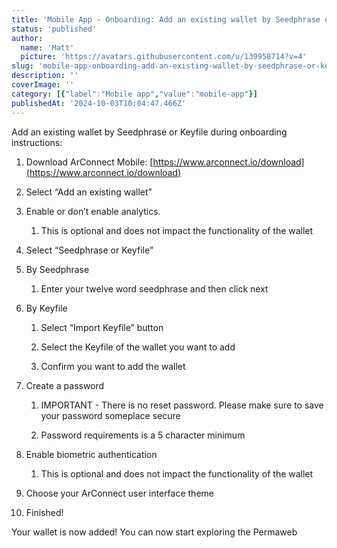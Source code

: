```yaml
---
title: 'Mobile App - Onboarding: Add an existing wallet by Seedphrase or Keyfile'
status: 'published'
author:
  name: 'Matt'
  picture: 'https://avatars.githubusercontent.com/u/139958714?v=4'
slug: 'mobile-app-onboarding-add-an-existing-wallet-by-seedphrase-or-keyfile'
description: ''
coverImage: ''
category: [{"label":"Mobile app","value":"mobile-app"}]
publishedAt: '2024-10-03T10:04:47.466Z'
---
```


Add an existing wallet by Seedphrase or Keyfile during onboarding instructions:

1. Download ArConnect Mobile: [https://www.arconnect.io/download](https://www.arconnect.io/download)

2. Select “Add an existing wallet”

3. Enable or don’t enable analytics.

    1. This is optional and does not impact the functionality of the wallet

    <!-- -->

    <!-- -->

4. Select “Seedphrase or Keyfile”

5. By Seedphrase

    1. Enter your twelve word seedphrase and then click next

    <!-- -->

    <!-- -->

6. By Keyfile

    1. Select “Import Keyfile” button

    2. Select the Keyfile of the wallet you want to add

    3. Confirm you want to add the wallet

    <!-- -->

    <!-- -->

7. Create a password

    1. IMPORTANT - There is no reset password. Please make sure to save your password someplace secure

    2. Password requirements is a 5 character minimum

    <!-- -->

    <!-- -->

8. Enable biometric authentication

    1. This is optional and does not impact the functionality of the wallet

    <!-- -->

    <!-- -->

9. Choose your ArConnect user interface theme

10. Finished!

Your wallet is now added! You can now start exploring the Permaweb

